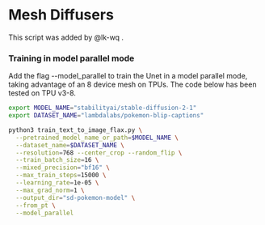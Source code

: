 # Mesh Diffusers

This script was added by @lk-wq .


### Training in model parallel mode

Add the flag --model_parallel to train the Unet in a model parallel mode, taking advantage of an 8 device mesh on TPUs. The code below has been tested on TPU v3-8.

```bash
export MODEL_NAME="stabilityai/stable-diffusion-2-1"
export DATASET_NAME="lambdalabs/pokemon-blip-captions"

python3 train_text_to_image_flax.py \
  --pretrained_model_name_or_path=$MODEL_NAME \
  --dataset_name=$DATASET_NAME \
  --resolution=768 --center_crop --random_flip \
  --train_batch_size=16 \
  --mixed_precision="bf16" \
  --max_train_steps=15000 \
  --learning_rate=1e-05 \
  --max_grad_norm=1 \
  --output_dir="sd-pokemon-model" \
  --from_pt \
  --model_parallel
```

